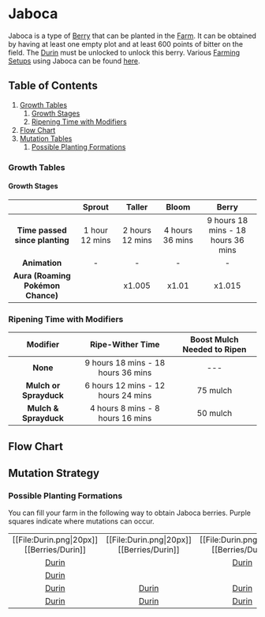 # Jaboca

Jaboca is a type of [Berry](https://wiki.pokeclicker.com/) that can be planted in the [Farm](https://wiki.pokeclicker.com/). It can be obtained by having at least one empty plot and at least 600 points of bitter on the field. The [Durin](https://wiki.pokeclicker.com/) must be unlocked to unlock this berry. Various [Farming Setups](https://wiki.pokeclicker.com/) using Jaboca can be found [here](https://wiki.pokeclicker.com/).

 ## Table of Contents
 1. [Growth Tables](#growth_tables)
    1. [Growth Stages](#growth_stages)
    2. [Ripening Time with Modifiers](#ripening)
 2. [Flow Chart](#flow_chart)
 3. [Mutation Tables](#mutation)
    1. [Possible Planting Formations](#planting)
 
### Growth Tables <a name="growth_tables"></a>

#### Growth Stages

|                                   |     **Sprout**   |  **Taller**     | **Bloom**       | **Berry**                          |
|:---------------------------------:|:----------------:|:---------------:|:---------------:| :---------------------------------:|
| **Time passed since planting**    |  1 hour 12 mins  | 2 hours 12 mins | 4 hours 36 mins | 9 hours 18 mins - 18 hours 36 mins |
| **Animation**                     |    -             |   -             | -               | -                                  |
| **Aura (Roaming Pokémon Chance)** |                  |  x1.005         | x1.01           | x1.015                             |

### Ripening Time with Modifiers

| **Modifier**           |     **Ripe-Wither Time**           |  **Boost Mulch Needed to Ripen** |
|:----------------------:|:----------------------------------:|:--------------------------------------:|
| **None**               | 9 hours 18 mins - 18 hours 36 mins | ---                                    | 
| **Mulch or Sprayduck** | 6 hours 12 mins - 12 hours 24 mins |   75 mulch                             |
| **Mulch & Sprayduck**  | 4 hours 8 mins - 8 hours 16 mins   |  50 mulch                              |

## Flow Chart

<!--- Comment? How should we do this? -->

## Mutation Strategy <a name="mutation"></a>

### Possible Planting Formations

You can fill your farm in the following way to obtain Jaboca berries. Purple squares indicate where mutations can occur.

|  |  |  |  |  |
|:--------------------------------------:|:--------------------------------------:|:-------------------------------------------------:|:--------------------------------------:| :-------------------------------------:|
[[File:Durin.png\|20px]] [[Berries/Durin]] | [[File:Durin.png\|20px]] [[Berries/Durin]] | [[File:Durin.png\|20px]] [[Berries/Durin]] | [[File:Durin.png\|20px]] [[Berries/Durin]] | [[File:Durin.png\|20px]] [[Berries/Durin]]
| [Durin](https://wiki.pokeclicker.com/) |                                        | [Durin](https://wiki.pokeclicker.com/) |                                        | [Durin](https://wiki.pokeclicker.com/) |
| [Durin](https://wiki.pokeclicker.com/) |                                        |                                        |                                        | [Durin](https://wiki.pokeclicker.com/) |
| [Durin](https://wiki.pokeclicker.com/) | [Durin](https://wiki.pokeclicker.com/) | [Durin](https://wiki.pokeclicker.com/) | [Durin](https://wiki.pokeclicker.com/) | [Durin](https://wiki.pokeclicker.com/) |
| [Durin](https://wiki.pokeclicker.com/) | [Durin](https://wiki.pokeclicker.com/) | [Durin](https://wiki.pokeclicker.com/) | [Durin](https://wiki.pokeclicker.com/) | [Durin](https://wiki.pokeclicker.com/) |


